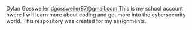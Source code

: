 Dylan Gossweiler 
dgossweiler87@gmail.com
This is my school account hwere I will learn more about coding and get more into the cybersecurity world.
This respository was created for my assignments. 